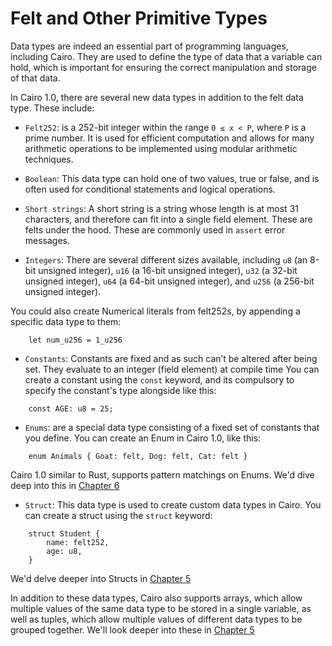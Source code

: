 # Felt and Other Primitive Types

Data types are indeed an essential part of programming languages, including Cairo. They are used to define the type of data that a variable can hold, which is important for ensuring the correct manipulation and storage of that data.


In Cairo 1.0, there are several new data types in addition to the felt data type. These include:

- `Felt252`: is a 252-bit integer within the range `0 ≤ x < P`, where `P` is a prime number. It is used for efficient computation and allows for many arithmetic operations to be implemented using modular arithmetic techniques.

- `Boolean`: This data type can hold one of two values, true or false, and is often used for conditional statements and logical operations.

- `Short strings`: A short string is a string whose length is at most 31 characters, and therefore can fit into a single field element. These are felts under the hood. These are commonly used in `assert` error messages.

- `Integers`: There are several different sizes available, including `u8` (an 8-bit unsigned integer), `u16` (a 16-bit unsigned integer), `u32` (a 32-bit unsigned integer), `u64` (a 64-bit unsigned integer), and `u256` (a 256-bit unsigned integer).

You could also create Numerical literals from felt252s, by appending a specific data type to them:

```
    let num_u256 = 1_u256
```

- `Constants`: Constants are fixed and as such can’t be altered after being set. They evaluate to an integer (field element) at compile time You can create a constant using the `const` keyword, and its compulsory to specify the constant's type alongside like this:

```
    const AGE: u8 = 25;
```

- `Enums`: are a special data type consisting of a fixed set of constants that you define. You can create an Enum in Cairo 1.0, like this:

```
    enum Animals { Goat: felt, Dog: felt, Cat: felt }
```

Cairo 1.0 similar to Rust, supports pattern matchings on Enums. We'd dive deep into this in [Chapter 6](./6.%20Data%20types%20II.md)

- `Struct`: This data type is used to create custom data types in Cairo. You can create a struct using the `struct` keyword:

```
    struct Student {
        name: felt252,
        age: u8,
    }
```

We'd delve deeper into Structs in [Chapter 5](./5.%20Data%20types%20I.md)


In addition to these data types, Cairo also supports arrays, which allow multiple values of the same data type to be stored in a single variable, as well as tuples, which allow multiple values of different data types to be grouped together. We'll look deeper into these in [Chapter 5](./5.%20Data%20types%20I.md)